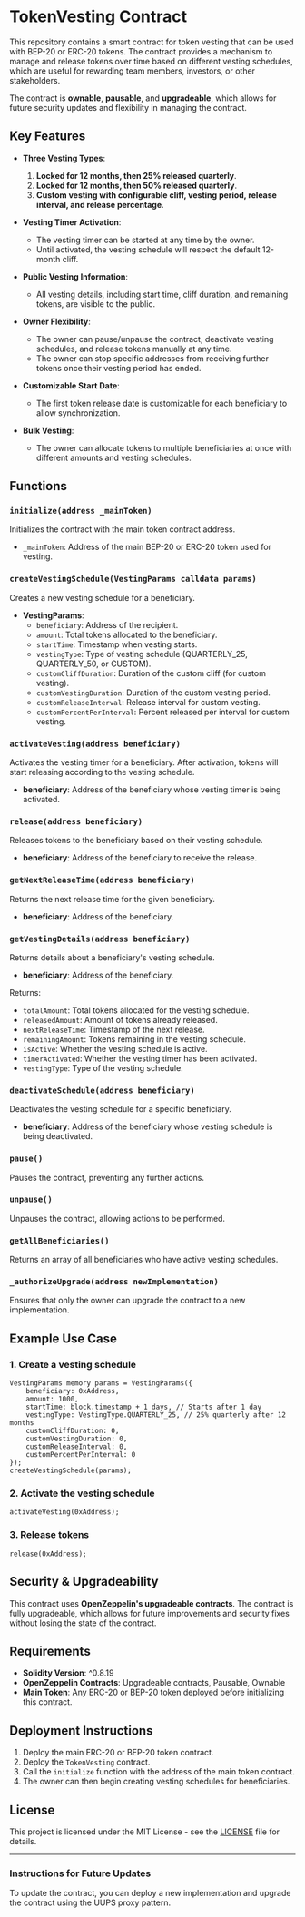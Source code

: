 
# TokenVesting Contract

This repository contains a smart contract for token vesting that can be used with BEP-20 or ERC-20 tokens. The contract provides a mechanism to manage and release tokens over time based on different vesting schedules, which are useful for rewarding team members, investors, or other stakeholders.

The contract is **ownable**, **pausable**, and **upgradeable**, which allows for future security updates and flexibility in managing the contract.

## Key Features

- **Three Vesting Types**:
  1. **Locked for 12 months, then 25% released quarterly**.
  2. **Locked for 12 months, then 50% released quarterly**.
  3. **Custom vesting with configurable cliff, vesting period, release interval, and release percentage**.

- **Vesting Timer Activation**:
  - The vesting timer can be started at any time by the owner.
  - Until activated, the vesting schedule will respect the default 12-month cliff.

- **Public Vesting Information**:
  - All vesting details, including start time, cliff duration, and remaining tokens, are visible to the public.

- **Owner Flexibility**:
  - The owner can pause/unpause the contract, deactivate vesting schedules, and release tokens manually at any time.
  - The owner can stop specific addresses from receiving further tokens once their vesting period has ended.

- **Customizable Start Date**:
  - The first token release date is customizable for each beneficiary to allow synchronization.

- **Bulk Vesting**:
  - The owner can allocate tokens to multiple beneficiaries at once with different amounts and vesting schedules.

## Functions

### `initialize(address _mainToken)`
Initializes the contract with the main token contract address.

- `_mainToken`: Address of the main BEP-20 or ERC-20 token used for vesting.

### `createVestingSchedule(VestingParams calldata params)`
Creates a new vesting schedule for a beneficiary.

- **VestingParams**:
  - `beneficiary`: Address of the recipient.
  - `amount`: Total tokens allocated to the beneficiary.
  - `startTime`: Timestamp when vesting starts.
  - `vestingType`: Type of vesting schedule (QUARTERLY_25, QUARTERLY_50, or CUSTOM).
  - `customCliffDuration`: Duration of the custom cliff (for custom vesting).
  - `customVestingDuration`: Duration of the custom vesting period.
  - `customReleaseInterval`: Release interval for custom vesting.
  - `customPercentPerInterval`: Percent released per interval for custom vesting.

### `activateVesting(address beneficiary)`
Activates the vesting timer for a beneficiary. After activation, tokens will start releasing according to the vesting schedule.

- **beneficiary**: Address of the beneficiary whose vesting timer is being activated.

### `release(address beneficiary)`
Releases tokens to the beneficiary based on their vesting schedule.

- **beneficiary**: Address of the beneficiary to receive the release.

### `getNextReleaseTime(address beneficiary)`
Returns the next release time for the given beneficiary.

- **beneficiary**: Address of the beneficiary.

### `getVestingDetails(address beneficiary)`
Returns details about a beneficiary's vesting schedule.

- **beneficiary**: Address of the beneficiary.

Returns:
- `totalAmount`: Total tokens allocated for the vesting schedule.
- `releasedAmount`: Amount of tokens already released.
- `nextReleaseTime`: Timestamp of the next release.
- `remainingAmount`: Tokens remaining in the vesting schedule.
- `isActive`: Whether the vesting schedule is active.
- `timerActivated`: Whether the vesting timer has been activated.
- `vestingType`: Type of the vesting schedule.

### `deactivateSchedule(address beneficiary)`
Deactivates the vesting schedule for a specific beneficiary.

- **beneficiary**: Address of the beneficiary whose vesting schedule is being deactivated.

### `pause()`
Pauses the contract, preventing any further actions.

### `unpause()`
Unpauses the contract, allowing actions to be performed.

### `getAllBeneficiaries()`
Returns an array of all beneficiaries who have active vesting schedules.

### `_authorizeUpgrade(address newImplementation)`
Ensures that only the owner can upgrade the contract to a new implementation.

## Example Use Case

### 1. Create a vesting schedule

```solidity
VestingParams memory params = VestingParams({
    beneficiary: 0xAddress,
    amount: 1000,
    startTime: block.timestamp + 1 days, // Starts after 1 day
    vestingType: VestingType.QUARTERLY_25, // 25% quarterly after 12 months
    customCliffDuration: 0,
    customVestingDuration: 0,
    customReleaseInterval: 0,
    customPercentPerInterval: 0
});
createVestingSchedule(params);
```

### 2. Activate the vesting schedule

```solidity
activateVesting(0xAddress);
```

### 3. Release tokens

```solidity
release(0xAddress);
```

## Security & Upgradeability

This contract uses **OpenZeppelin's upgradeable contracts**. The contract is fully upgradeable, which allows for future improvements and security fixes without losing the state of the contract.

## Requirements

- **Solidity Version**: ^0.8.19
- **OpenZeppelin Contracts**: Upgradeable contracts, Pausable, Ownable
- **Main Token**: Any ERC-20 or BEP-20 token deployed before initializing this contract.

## Deployment Instructions

1. Deploy the main ERC-20 or BEP-20 token contract.
2. Deploy the `TokenVesting` contract.
3. Call the `initialize` function with the address of the main token contract.
4. The owner can then begin creating vesting schedules for beneficiaries.

## License

This project is licensed under the MIT License - see the [LICENSE](LICENSE) file for details.

---

### Instructions for Future Updates

To update the contract, you can deploy a new implementation and upgrade the contract using the UUPS proxy pattern.


